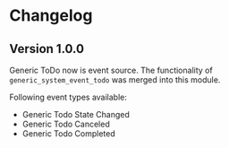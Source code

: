 # Changelog

## Version 1.0.0

Generic ToDo now is event source.
The functionality of `generic_system_event_todo` was merged into this module.

Following event types available:
- Generic Todo State Changed
- Generic Todo Canceled
- Generic Todo Completed


